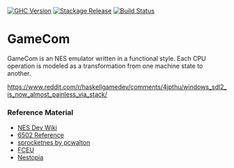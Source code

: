 [![GHC Version](https://img.shields.io/badge/GHC-8.0.2-5e5086.svg)](https://www.haskell.org/ghc/)
[![Stackage Release](https://img.shields.io/badge/stack-lts--8.11-0981c3.svg)](https://www.stackage.org/lts-8.11)
[![Build Status](https://travis-ci.org/rkoeninger/GameCom.svg?branch=master)](https://travis-ci.org/rkoeninger/GameCom)

# GameCom

GameCom is an NES emulator written in a functional style. Each CPU operation is modeled as a transformation from one machine state to another.

https://www.reddit.com/r/haskellgamedev/comments/4jpthu/windows_sdl2_is_now_almost_painless_via_stack/

### Reference Material

  * [NES Dev Wiki](https://wiki.nesdev.com)
  * [6502 Reference](http://obelisk.me.uk/6502/reference.html)
  * [sprocketnes by pcwalton](https://github.com/pcwalton/sprocketnes)
  * [FCEU](https://sourceforge.net/p/fceultra/code/HEAD/tree/)
  * [Nestopia](https://sourceforge.net/projects/nestopia/)
